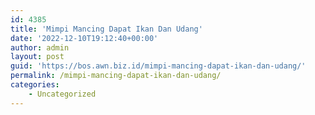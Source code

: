 ```yaml
---
id: 4385
title: 'Mimpi Mancing Dapat Ikan Dan Udang'
date: '2022-12-10T19:12:40+00:00'
author: admin
layout: post
guid: 'https://bos.awn.biz.id/mimpi-mancing-dapat-ikan-dan-udang/'
permalink: /mimpi-mancing-dapat-ikan-dan-udang/
categories:
    - Uncategorized
---
```


